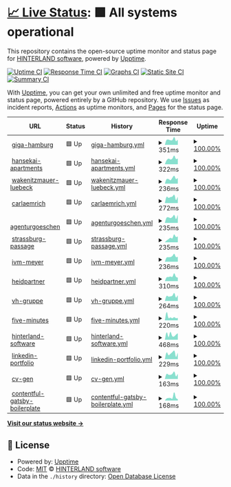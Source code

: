 # [📈 Live Status](https://hinterland-software.github.io/uptime): <!--live status--> **🟩 All systems operational**

This repository contains the open-source uptime monitor and status page for [HINTERLAND software](https://hinterland.software), powered by [Upptime](https://github.com/upptime/upptime).

[![Uptime CI](https://github.com/hinterland-software/uptime/workflows/Uptime%20CI/badge.svg)](https://github.com/hinterland-software/uptime/actions?query=workflow%3A%22Uptime+CI%22)
[![Response Time CI](https://github.com/hinterland-software/uptime/workflows/Response%20Time%20CI/badge.svg)](https://github.com/hinterland-software/uptime/actions?query=workflow%3A%22Response+Time+CI%22)
[![Graphs CI](https://github.com/hinterland-software/uptime/workflows/Graphs%20CI/badge.svg)](https://github.com/hinterland-software/uptime/actions?query=workflow%3A%22Graphs+CI%22)
[![Static Site CI](https://github.com/hinterland-software/uptime/workflows/Static%20Site%20CI/badge.svg)](https://github.com/hinterland-software/uptime/actions?query=workflow%3A%22Static+Site+CI%22)
[![Summary CI](https://github.com/hinterland-software/uptime/workflows/Summary%20CI/badge.svg)](https://github.com/hinterland-software/uptime/actions?query=workflow%3A%22Summary+CI%22)

With [Upptime](https://upptime.js.org), you can get your own unlimited and free uptime monitor and status page, powered entirely by a GitHub repository. We use [Issues](https://github.com/hinterland-software/uptime/issues) as incident reports, [Actions](https://github.com/hinterland-software/uptime/actions) as uptime monitors, and [Pages](https://hinterland-software.github.io/uptime) for the status page.

<!--start: status pages-->
<!-- This summary is generated by Upptime (https://github.com/upptime/upptime) -->
<!-- Do not edit this manually, your changes will be overwritten -->
<!-- prettier-ignore -->
| URL | Status | History | Response Time | Uptime |
| --- | ------ | ------- | ------------- | ------ |
| <img alt="" src="https://icons.duckduckgo.com/ip3/giga-hamburg.de.ico" height="13"> [giga-hamburg](https://giga-hamburg.de/) | 🟩 Up | [giga-hamburg.yml](https://github.com/HINTERLAND-software/uptime/commits/HEAD/history/giga-hamburg.yml) | <details><summary><img alt="Response time graph" src="./graphs/giga-hamburg/response-time-week.png" height="20"> 351ms</summary><br><a href="https://hinterland-software.github.io/uptime/history/giga-hamburg"><img alt="Response time 605" src="https://img.shields.io/endpoint?url=https%3A%2F%2Fraw.githubusercontent.com%2FHINTERLAND-software%2Fuptime%2FHEAD%2Fapi%2Fgiga-hamburg%2Fresponse-time.json"></a><br><a href="https://hinterland-software.github.io/uptime/history/giga-hamburg"><img alt="24-hour response time 349" src="https://img.shields.io/endpoint?url=https%3A%2F%2Fraw.githubusercontent.com%2FHINTERLAND-software%2Fuptime%2FHEAD%2Fapi%2Fgiga-hamburg%2Fresponse-time-day.json"></a><br><a href="https://hinterland-software.github.io/uptime/history/giga-hamburg"><img alt="7-day response time 351" src="https://img.shields.io/endpoint?url=https%3A%2F%2Fraw.githubusercontent.com%2FHINTERLAND-software%2Fuptime%2FHEAD%2Fapi%2Fgiga-hamburg%2Fresponse-time-week.json"></a><br><a href="https://hinterland-software.github.io/uptime/history/giga-hamburg"><img alt="30-day response time 379" src="https://img.shields.io/endpoint?url=https%3A%2F%2Fraw.githubusercontent.com%2FHINTERLAND-software%2Fuptime%2FHEAD%2Fapi%2Fgiga-hamburg%2Fresponse-time-month.json"></a><br><a href="https://hinterland-software.github.io/uptime/history/giga-hamburg"><img alt="1-year response time 586" src="https://img.shields.io/endpoint?url=https%3A%2F%2Fraw.githubusercontent.com%2FHINTERLAND-software%2Fuptime%2FHEAD%2Fapi%2Fgiga-hamburg%2Fresponse-time-year.json"></a></details> | <details><summary><a href="https://hinterland-software.github.io/uptime/history/giga-hamburg">100.00%</a></summary><a href="https://hinterland-software.github.io/uptime/history/giga-hamburg"><img alt="All-time uptime 99.99%" src="https://img.shields.io/endpoint?url=https%3A%2F%2Fraw.githubusercontent.com%2FHINTERLAND-software%2Fuptime%2FHEAD%2Fapi%2Fgiga-hamburg%2Fuptime.json"></a><br><a href="https://hinterland-software.github.io/uptime/history/giga-hamburg"><img alt="24-hour uptime 100.00%" src="https://img.shields.io/endpoint?url=https%3A%2F%2Fraw.githubusercontent.com%2FHINTERLAND-software%2Fuptime%2FHEAD%2Fapi%2Fgiga-hamburg%2Fuptime-day.json"></a><br><a href="https://hinterland-software.github.io/uptime/history/giga-hamburg"><img alt="7-day uptime 100.00%" src="https://img.shields.io/endpoint?url=https%3A%2F%2Fraw.githubusercontent.com%2FHINTERLAND-software%2Fuptime%2FHEAD%2Fapi%2Fgiga-hamburg%2Fuptime-week.json"></a><br><a href="https://hinterland-software.github.io/uptime/history/giga-hamburg"><img alt="30-day uptime 100.00%" src="https://img.shields.io/endpoint?url=https%3A%2F%2Fraw.githubusercontent.com%2FHINTERLAND-software%2Fuptime%2FHEAD%2Fapi%2Fgiga-hamburg%2Fuptime-month.json"></a><br><a href="https://hinterland-software.github.io/uptime/history/giga-hamburg"><img alt="1-year uptime 99.98%" src="https://img.shields.io/endpoint?url=https%3A%2F%2Fraw.githubusercontent.com%2FHINTERLAND-software%2Fuptime%2FHEAD%2Fapi%2Fgiga-hamburg%2Fuptime-year.json"></a></details>
| <img alt="" src="https://icons.duckduckgo.com/ip3/hansekai-apartments.de.ico" height="13"> [hansekai-apartments](https://hansekai-apartments.de) | 🟩 Up | [hansekai-apartments.yml](https://github.com/HINTERLAND-software/uptime/commits/HEAD/history/hansekai-apartments.yml) | <details><summary><img alt="Response time graph" src="./graphs/hansekai-apartments/response-time-week.png" height="20"> 322ms</summary><br><a href="https://hinterland-software.github.io/uptime/history/hansekai-apartments"><img alt="Response time 497" src="https://img.shields.io/endpoint?url=https%3A%2F%2Fraw.githubusercontent.com%2FHINTERLAND-software%2Fuptime%2FHEAD%2Fapi%2Fhansekai-apartments%2Fresponse-time.json"></a><br><a href="https://hinterland-software.github.io/uptime/history/hansekai-apartments"><img alt="24-hour response time 321" src="https://img.shields.io/endpoint?url=https%3A%2F%2Fraw.githubusercontent.com%2FHINTERLAND-software%2Fuptime%2FHEAD%2Fapi%2Fhansekai-apartments%2Fresponse-time-day.json"></a><br><a href="https://hinterland-software.github.io/uptime/history/hansekai-apartments"><img alt="7-day response time 322" src="https://img.shields.io/endpoint?url=https%3A%2F%2Fraw.githubusercontent.com%2FHINTERLAND-software%2Fuptime%2FHEAD%2Fapi%2Fhansekai-apartments%2Fresponse-time-week.json"></a><br><a href="https://hinterland-software.github.io/uptime/history/hansekai-apartments"><img alt="30-day response time 338" src="https://img.shields.io/endpoint?url=https%3A%2F%2Fraw.githubusercontent.com%2FHINTERLAND-software%2Fuptime%2FHEAD%2Fapi%2Fhansekai-apartments%2Fresponse-time-month.json"></a><br><a href="https://hinterland-software.github.io/uptime/history/hansekai-apartments"><img alt="1-year response time 508" src="https://img.shields.io/endpoint?url=https%3A%2F%2Fraw.githubusercontent.com%2FHINTERLAND-software%2Fuptime%2FHEAD%2Fapi%2Fhansekai-apartments%2Fresponse-time-year.json"></a></details> | <details><summary><a href="https://hinterland-software.github.io/uptime/history/hansekai-apartments">100.00%</a></summary><a href="https://hinterland-software.github.io/uptime/history/hansekai-apartments"><img alt="All-time uptime 97.32%" src="https://img.shields.io/endpoint?url=https%3A%2F%2Fraw.githubusercontent.com%2FHINTERLAND-software%2Fuptime%2FHEAD%2Fapi%2Fhansekai-apartments%2Fuptime.json"></a><br><a href="https://hinterland-software.github.io/uptime/history/hansekai-apartments"><img alt="24-hour uptime 100.00%" src="https://img.shields.io/endpoint?url=https%3A%2F%2Fraw.githubusercontent.com%2FHINTERLAND-software%2Fuptime%2FHEAD%2Fapi%2Fhansekai-apartments%2Fuptime-day.json"></a><br><a href="https://hinterland-software.github.io/uptime/history/hansekai-apartments"><img alt="7-day uptime 100.00%" src="https://img.shields.io/endpoint?url=https%3A%2F%2Fraw.githubusercontent.com%2FHINTERLAND-software%2Fuptime%2FHEAD%2Fapi%2Fhansekai-apartments%2Fuptime-week.json"></a><br><a href="https://hinterland-software.github.io/uptime/history/hansekai-apartments"><img alt="30-day uptime 100.00%" src="https://img.shields.io/endpoint?url=https%3A%2F%2Fraw.githubusercontent.com%2FHINTERLAND-software%2Fuptime%2FHEAD%2Fapi%2Fhansekai-apartments%2Fuptime-month.json"></a><br><a href="https://hinterland-software.github.io/uptime/history/hansekai-apartments"><img alt="1-year uptime 99.98%" src="https://img.shields.io/endpoint?url=https%3A%2F%2Fraw.githubusercontent.com%2FHINTERLAND-software%2Fuptime%2FHEAD%2Fapi%2Fhansekai-apartments%2Fuptime-year.json"></a></details>
| <img alt="" src="https://icons.duckduckgo.com/ip3/wakenitzmauer-luebeck.de.ico" height="13"> [wakenitzmauer-luebeck](https://wakenitzmauer-luebeck.de) | 🟩 Up | [wakenitzmauer-luebeck.yml](https://github.com/HINTERLAND-software/uptime/commits/HEAD/history/wakenitzmauer-luebeck.yml) | <details><summary><img alt="Response time graph" src="./graphs/wakenitzmauer-luebeck/response-time-week.png" height="20"> 236ms</summary><br><a href="https://hinterland-software.github.io/uptime/history/wakenitzmauer-luebeck"><img alt="Response time 374" src="https://img.shields.io/endpoint?url=https%3A%2F%2Fraw.githubusercontent.com%2FHINTERLAND-software%2Fuptime%2FHEAD%2Fapi%2Fwakenitzmauer-luebeck%2Fresponse-time.json"></a><br><a href="https://hinterland-software.github.io/uptime/history/wakenitzmauer-luebeck"><img alt="24-hour response time 253" src="https://img.shields.io/endpoint?url=https%3A%2F%2Fraw.githubusercontent.com%2FHINTERLAND-software%2Fuptime%2FHEAD%2Fapi%2Fwakenitzmauer-luebeck%2Fresponse-time-day.json"></a><br><a href="https://hinterland-software.github.io/uptime/history/wakenitzmauer-luebeck"><img alt="7-day response time 236" src="https://img.shields.io/endpoint?url=https%3A%2F%2Fraw.githubusercontent.com%2FHINTERLAND-software%2Fuptime%2FHEAD%2Fapi%2Fwakenitzmauer-luebeck%2Fresponse-time-week.json"></a><br><a href="https://hinterland-software.github.io/uptime/history/wakenitzmauer-luebeck"><img alt="30-day response time 273" src="https://img.shields.io/endpoint?url=https%3A%2F%2Fraw.githubusercontent.com%2FHINTERLAND-software%2Fuptime%2FHEAD%2Fapi%2Fwakenitzmauer-luebeck%2Fresponse-time-month.json"></a><br><a href="https://hinterland-software.github.io/uptime/history/wakenitzmauer-luebeck"><img alt="1-year response time 366" src="https://img.shields.io/endpoint?url=https%3A%2F%2Fraw.githubusercontent.com%2FHINTERLAND-software%2Fuptime%2FHEAD%2Fapi%2Fwakenitzmauer-luebeck%2Fresponse-time-year.json"></a></details> | <details><summary><a href="https://hinterland-software.github.io/uptime/history/wakenitzmauer-luebeck">100.00%</a></summary><a href="https://hinterland-software.github.io/uptime/history/wakenitzmauer-luebeck"><img alt="All-time uptime 100.00%" src="https://img.shields.io/endpoint?url=https%3A%2F%2Fraw.githubusercontent.com%2FHINTERLAND-software%2Fuptime%2FHEAD%2Fapi%2Fwakenitzmauer-luebeck%2Fuptime.json"></a><br><a href="https://hinterland-software.github.io/uptime/history/wakenitzmauer-luebeck"><img alt="24-hour uptime 100.00%" src="https://img.shields.io/endpoint?url=https%3A%2F%2Fraw.githubusercontent.com%2FHINTERLAND-software%2Fuptime%2FHEAD%2Fapi%2Fwakenitzmauer-luebeck%2Fuptime-day.json"></a><br><a href="https://hinterland-software.github.io/uptime/history/wakenitzmauer-luebeck"><img alt="7-day uptime 100.00%" src="https://img.shields.io/endpoint?url=https%3A%2F%2Fraw.githubusercontent.com%2FHINTERLAND-software%2Fuptime%2FHEAD%2Fapi%2Fwakenitzmauer-luebeck%2Fuptime-week.json"></a><br><a href="https://hinterland-software.github.io/uptime/history/wakenitzmauer-luebeck"><img alt="30-day uptime 100.00%" src="https://img.shields.io/endpoint?url=https%3A%2F%2Fraw.githubusercontent.com%2FHINTERLAND-software%2Fuptime%2FHEAD%2Fapi%2Fwakenitzmauer-luebeck%2Fuptime-month.json"></a><br><a href="https://hinterland-software.github.io/uptime/history/wakenitzmauer-luebeck"><img alt="1-year uptime 100.00%" src="https://img.shields.io/endpoint?url=https%3A%2F%2Fraw.githubusercontent.com%2FHINTERLAND-software%2Fuptime%2FHEAD%2Fapi%2Fwakenitzmauer-luebeck%2Fuptime-year.json"></a></details>
| <img alt="" src="https://icons.duckduckgo.com/ip3/carlaemrich.de.ico" height="13"> [carlaemrich](https://carlaemrich.de) | 🟩 Up | [carlaemrich.yml](https://github.com/HINTERLAND-software/uptime/commits/HEAD/history/carlaemrich.yml) | <details><summary><img alt="Response time graph" src="./graphs/carlaemrich/response-time-week.png" height="20"> 272ms</summary><br><a href="https://hinterland-software.github.io/uptime/history/carlaemrich"><img alt="Response time 425" src="https://img.shields.io/endpoint?url=https%3A%2F%2Fraw.githubusercontent.com%2FHINTERLAND-software%2Fuptime%2FHEAD%2Fapi%2Fcarlaemrich%2Fresponse-time.json"></a><br><a href="https://hinterland-software.github.io/uptime/history/carlaemrich"><img alt="24-hour response time 285" src="https://img.shields.io/endpoint?url=https%3A%2F%2Fraw.githubusercontent.com%2FHINTERLAND-software%2Fuptime%2FHEAD%2Fapi%2Fcarlaemrich%2Fresponse-time-day.json"></a><br><a href="https://hinterland-software.github.io/uptime/history/carlaemrich"><img alt="7-day response time 272" src="https://img.shields.io/endpoint?url=https%3A%2F%2Fraw.githubusercontent.com%2FHINTERLAND-software%2Fuptime%2FHEAD%2Fapi%2Fcarlaemrich%2Fresponse-time-week.json"></a><br><a href="https://hinterland-software.github.io/uptime/history/carlaemrich"><img alt="30-day response time 290" src="https://img.shields.io/endpoint?url=https%3A%2F%2Fraw.githubusercontent.com%2FHINTERLAND-software%2Fuptime%2FHEAD%2Fapi%2Fcarlaemrich%2Fresponse-time-month.json"></a><br><a href="https://hinterland-software.github.io/uptime/history/carlaemrich"><img alt="1-year response time 432" src="https://img.shields.io/endpoint?url=https%3A%2F%2Fraw.githubusercontent.com%2FHINTERLAND-software%2Fuptime%2FHEAD%2Fapi%2Fcarlaemrich%2Fresponse-time-year.json"></a></details> | <details><summary><a href="https://hinterland-software.github.io/uptime/history/carlaemrich">100.00%</a></summary><a href="https://hinterland-software.github.io/uptime/history/carlaemrich"><img alt="All-time uptime 99.99%" src="https://img.shields.io/endpoint?url=https%3A%2F%2Fraw.githubusercontent.com%2FHINTERLAND-software%2Fuptime%2FHEAD%2Fapi%2Fcarlaemrich%2Fuptime.json"></a><br><a href="https://hinterland-software.github.io/uptime/history/carlaemrich"><img alt="24-hour uptime 100.00%" src="https://img.shields.io/endpoint?url=https%3A%2F%2Fraw.githubusercontent.com%2FHINTERLAND-software%2Fuptime%2FHEAD%2Fapi%2Fcarlaemrich%2Fuptime-day.json"></a><br><a href="https://hinterland-software.github.io/uptime/history/carlaemrich"><img alt="7-day uptime 100.00%" src="https://img.shields.io/endpoint?url=https%3A%2F%2Fraw.githubusercontent.com%2FHINTERLAND-software%2Fuptime%2FHEAD%2Fapi%2Fcarlaemrich%2Fuptime-week.json"></a><br><a href="https://hinterland-software.github.io/uptime/history/carlaemrich"><img alt="30-day uptime 100.00%" src="https://img.shields.io/endpoint?url=https%3A%2F%2Fraw.githubusercontent.com%2FHINTERLAND-software%2Fuptime%2FHEAD%2Fapi%2Fcarlaemrich%2Fuptime-month.json"></a><br><a href="https://hinterland-software.github.io/uptime/history/carlaemrich"><img alt="1-year uptime 99.98%" src="https://img.shields.io/endpoint?url=https%3A%2F%2Fraw.githubusercontent.com%2FHINTERLAND-software%2Fuptime%2FHEAD%2Fapi%2Fcarlaemrich%2Fuptime-year.json"></a></details>
| <img alt="" src="https://icons.duckduckgo.com/ip3/agenturgoeschen.com.ico" height="13"> [agenturgoeschen](https://agenturgoeschen.com) | 🟩 Up | [agenturgoeschen.yml](https://github.com/HINTERLAND-software/uptime/commits/HEAD/history/agenturgoeschen.yml) | <details><summary><img alt="Response time graph" src="./graphs/agenturgoeschen/response-time-week.png" height="20"> 235ms</summary><br><a href="https://hinterland-software.github.io/uptime/history/agenturgoeschen"><img alt="Response time 350" src="https://img.shields.io/endpoint?url=https%3A%2F%2Fraw.githubusercontent.com%2FHINTERLAND-software%2Fuptime%2FHEAD%2Fapi%2Fagenturgoeschen%2Fresponse-time.json"></a><br><a href="https://hinterland-software.github.io/uptime/history/agenturgoeschen"><img alt="24-hour response time 318" src="https://img.shields.io/endpoint?url=https%3A%2F%2Fraw.githubusercontent.com%2FHINTERLAND-software%2Fuptime%2FHEAD%2Fapi%2Fagenturgoeschen%2Fresponse-time-day.json"></a><br><a href="https://hinterland-software.github.io/uptime/history/agenturgoeschen"><img alt="7-day response time 235" src="https://img.shields.io/endpoint?url=https%3A%2F%2Fraw.githubusercontent.com%2FHINTERLAND-software%2Fuptime%2FHEAD%2Fapi%2Fagenturgoeschen%2Fresponse-time-week.json"></a><br><a href="https://hinterland-software.github.io/uptime/history/agenturgoeschen"><img alt="30-day response time 229" src="https://img.shields.io/endpoint?url=https%3A%2F%2Fraw.githubusercontent.com%2FHINTERLAND-software%2Fuptime%2FHEAD%2Fapi%2Fagenturgoeschen%2Fresponse-time-month.json"></a><br><a href="https://hinterland-software.github.io/uptime/history/agenturgoeschen"><img alt="1-year response time 356" src="https://img.shields.io/endpoint?url=https%3A%2F%2Fraw.githubusercontent.com%2FHINTERLAND-software%2Fuptime%2FHEAD%2Fapi%2Fagenturgoeschen%2Fresponse-time-year.json"></a></details> | <details><summary><a href="https://hinterland-software.github.io/uptime/history/agenturgoeschen">100.00%</a></summary><a href="https://hinterland-software.github.io/uptime/history/agenturgoeschen"><img alt="All-time uptime 100.00%" src="https://img.shields.io/endpoint?url=https%3A%2F%2Fraw.githubusercontent.com%2FHINTERLAND-software%2Fuptime%2FHEAD%2Fapi%2Fagenturgoeschen%2Fuptime.json"></a><br><a href="https://hinterland-software.github.io/uptime/history/agenturgoeschen"><img alt="24-hour uptime 100.00%" src="https://img.shields.io/endpoint?url=https%3A%2F%2Fraw.githubusercontent.com%2FHINTERLAND-software%2Fuptime%2FHEAD%2Fapi%2Fagenturgoeschen%2Fuptime-day.json"></a><br><a href="https://hinterland-software.github.io/uptime/history/agenturgoeschen"><img alt="7-day uptime 100.00%" src="https://img.shields.io/endpoint?url=https%3A%2F%2Fraw.githubusercontent.com%2FHINTERLAND-software%2Fuptime%2FHEAD%2Fapi%2Fagenturgoeschen%2Fuptime-week.json"></a><br><a href="https://hinterland-software.github.io/uptime/history/agenturgoeschen"><img alt="30-day uptime 100.00%" src="https://img.shields.io/endpoint?url=https%3A%2F%2Fraw.githubusercontent.com%2FHINTERLAND-software%2Fuptime%2FHEAD%2Fapi%2Fagenturgoeschen%2Fuptime-month.json"></a><br><a href="https://hinterland-software.github.io/uptime/history/agenturgoeschen"><img alt="1-year uptime 100.00%" src="https://img.shields.io/endpoint?url=https%3A%2F%2Fraw.githubusercontent.com%2FHINTERLAND-software%2Fuptime%2FHEAD%2Fapi%2Fagenturgoeschen%2Fuptime-year.json"></a></details>
| <img alt="" src="https://icons.duckduckgo.com/ip3/strassburg-passage.de.ico" height="13"> [strassburg-passage](https://strassburg-passage.de) | 🟩 Up | [strassburg-passage.yml](https://github.com/HINTERLAND-software/uptime/commits/HEAD/history/strassburg-passage.yml) | <details><summary><img alt="Response time graph" src="./graphs/strassburg-passage/response-time-week.png" height="20"> 235ms</summary><br><a href="https://hinterland-software.github.io/uptime/history/strassburg-passage"><img alt="Response time 382" src="https://img.shields.io/endpoint?url=https%3A%2F%2Fraw.githubusercontent.com%2FHINTERLAND-software%2Fuptime%2FHEAD%2Fapi%2Fstrassburg-passage%2Fresponse-time.json"></a><br><a href="https://hinterland-software.github.io/uptime/history/strassburg-passage"><img alt="24-hour response time 297" src="https://img.shields.io/endpoint?url=https%3A%2F%2Fraw.githubusercontent.com%2FHINTERLAND-software%2Fuptime%2FHEAD%2Fapi%2Fstrassburg-passage%2Fresponse-time-day.json"></a><br><a href="https://hinterland-software.github.io/uptime/history/strassburg-passage"><img alt="7-day response time 235" src="https://img.shields.io/endpoint?url=https%3A%2F%2Fraw.githubusercontent.com%2FHINTERLAND-software%2Fuptime%2FHEAD%2Fapi%2Fstrassburg-passage%2Fresponse-time-week.json"></a><br><a href="https://hinterland-software.github.io/uptime/history/strassburg-passage"><img alt="30-day response time 289" src="https://img.shields.io/endpoint?url=https%3A%2F%2Fraw.githubusercontent.com%2FHINTERLAND-software%2Fuptime%2FHEAD%2Fapi%2Fstrassburg-passage%2Fresponse-time-month.json"></a><br><a href="https://hinterland-software.github.io/uptime/history/strassburg-passage"><img alt="1-year response time 399" src="https://img.shields.io/endpoint?url=https%3A%2F%2Fraw.githubusercontent.com%2FHINTERLAND-software%2Fuptime%2FHEAD%2Fapi%2Fstrassburg-passage%2Fresponse-time-year.json"></a></details> | <details><summary><a href="https://hinterland-software.github.io/uptime/history/strassburg-passage">100.00%</a></summary><a href="https://hinterland-software.github.io/uptime/history/strassburg-passage"><img alt="All-time uptime 100.00%" src="https://img.shields.io/endpoint?url=https%3A%2F%2Fraw.githubusercontent.com%2FHINTERLAND-software%2Fuptime%2FHEAD%2Fapi%2Fstrassburg-passage%2Fuptime.json"></a><br><a href="https://hinterland-software.github.io/uptime/history/strassburg-passage"><img alt="24-hour uptime 100.00%" src="https://img.shields.io/endpoint?url=https%3A%2F%2Fraw.githubusercontent.com%2FHINTERLAND-software%2Fuptime%2FHEAD%2Fapi%2Fstrassburg-passage%2Fuptime-day.json"></a><br><a href="https://hinterland-software.github.io/uptime/history/strassburg-passage"><img alt="7-day uptime 100.00%" src="https://img.shields.io/endpoint?url=https%3A%2F%2Fraw.githubusercontent.com%2FHINTERLAND-software%2Fuptime%2FHEAD%2Fapi%2Fstrassburg-passage%2Fuptime-week.json"></a><br><a href="https://hinterland-software.github.io/uptime/history/strassburg-passage"><img alt="30-day uptime 100.00%" src="https://img.shields.io/endpoint?url=https%3A%2F%2Fraw.githubusercontent.com%2FHINTERLAND-software%2Fuptime%2FHEAD%2Fapi%2Fstrassburg-passage%2Fuptime-month.json"></a><br><a href="https://hinterland-software.github.io/uptime/history/strassburg-passage"><img alt="1-year uptime 100.00%" src="https://img.shields.io/endpoint?url=https%3A%2F%2Fraw.githubusercontent.com%2FHINTERLAND-software%2Fuptime%2FHEAD%2Fapi%2Fstrassburg-passage%2Fuptime-year.json"></a></details>
| <img alt="" src="https://icons.duckduckgo.com/ip3/ivm-meyer.de.ico" height="13"> [ivm-meyer](https://ivm-meyer.de) | 🟩 Up | [ivm-meyer.yml](https://github.com/HINTERLAND-software/uptime/commits/HEAD/history/ivm-meyer.yml) | <details><summary><img alt="Response time graph" src="./graphs/ivm-meyer/response-time-week.png" height="20"> 236ms</summary><br><a href="https://hinterland-software.github.io/uptime/history/ivm-meyer"><img alt="Response time 345" src="https://img.shields.io/endpoint?url=https%3A%2F%2Fraw.githubusercontent.com%2FHINTERLAND-software%2Fuptime%2FHEAD%2Fapi%2Fivm-meyer%2Fresponse-time.json"></a><br><a href="https://hinterland-software.github.io/uptime/history/ivm-meyer"><img alt="24-hour response time 222" src="https://img.shields.io/endpoint?url=https%3A%2F%2Fraw.githubusercontent.com%2FHINTERLAND-software%2Fuptime%2FHEAD%2Fapi%2Fivm-meyer%2Fresponse-time-day.json"></a><br><a href="https://hinterland-software.github.io/uptime/history/ivm-meyer"><img alt="7-day response time 236" src="https://img.shields.io/endpoint?url=https%3A%2F%2Fraw.githubusercontent.com%2FHINTERLAND-software%2Fuptime%2FHEAD%2Fapi%2Fivm-meyer%2Fresponse-time-week.json"></a><br><a href="https://hinterland-software.github.io/uptime/history/ivm-meyer"><img alt="30-day response time 252" src="https://img.shields.io/endpoint?url=https%3A%2F%2Fraw.githubusercontent.com%2FHINTERLAND-software%2Fuptime%2FHEAD%2Fapi%2Fivm-meyer%2Fresponse-time-month.json"></a><br><a href="https://hinterland-software.github.io/uptime/history/ivm-meyer"><img alt="1-year response time 336" src="https://img.shields.io/endpoint?url=https%3A%2F%2Fraw.githubusercontent.com%2FHINTERLAND-software%2Fuptime%2FHEAD%2Fapi%2Fivm-meyer%2Fresponse-time-year.json"></a></details> | <details><summary><a href="https://hinterland-software.github.io/uptime/history/ivm-meyer">100.00%</a></summary><a href="https://hinterland-software.github.io/uptime/history/ivm-meyer"><img alt="All-time uptime 100.00%" src="https://img.shields.io/endpoint?url=https%3A%2F%2Fraw.githubusercontent.com%2FHINTERLAND-software%2Fuptime%2FHEAD%2Fapi%2Fivm-meyer%2Fuptime.json"></a><br><a href="https://hinterland-software.github.io/uptime/history/ivm-meyer"><img alt="24-hour uptime 100.00%" src="https://img.shields.io/endpoint?url=https%3A%2F%2Fraw.githubusercontent.com%2FHINTERLAND-software%2Fuptime%2FHEAD%2Fapi%2Fivm-meyer%2Fuptime-day.json"></a><br><a href="https://hinterland-software.github.io/uptime/history/ivm-meyer"><img alt="7-day uptime 100.00%" src="https://img.shields.io/endpoint?url=https%3A%2F%2Fraw.githubusercontent.com%2FHINTERLAND-software%2Fuptime%2FHEAD%2Fapi%2Fivm-meyer%2Fuptime-week.json"></a><br><a href="https://hinterland-software.github.io/uptime/history/ivm-meyer"><img alt="30-day uptime 100.00%" src="https://img.shields.io/endpoint?url=https%3A%2F%2Fraw.githubusercontent.com%2FHINTERLAND-software%2Fuptime%2FHEAD%2Fapi%2Fivm-meyer%2Fuptime-month.json"></a><br><a href="https://hinterland-software.github.io/uptime/history/ivm-meyer"><img alt="1-year uptime 100.00%" src="https://img.shields.io/endpoint?url=https%3A%2F%2Fraw.githubusercontent.com%2FHINTERLAND-software%2Fuptime%2FHEAD%2Fapi%2Fivm-meyer%2Fuptime-year.json"></a></details>
| <img alt="" src="https://icons.duckduckgo.com/ip3/heidpartner.de.ico" height="13"> [heidpartner](https://heidpartner.de) | 🟩 Up | [heidpartner.yml](https://github.com/HINTERLAND-software/uptime/commits/HEAD/history/heidpartner.yml) | <details><summary><img alt="Response time graph" src="./graphs/heidpartner/response-time-week.png" height="20"> 310ms</summary><br><a href="https://hinterland-software.github.io/uptime/history/heidpartner"><img alt="Response time 506" src="https://img.shields.io/endpoint?url=https%3A%2F%2Fraw.githubusercontent.com%2FHINTERLAND-software%2Fuptime%2FHEAD%2Fapi%2Fheidpartner%2Fresponse-time.json"></a><br><a href="https://hinterland-software.github.io/uptime/history/heidpartner"><img alt="24-hour response time 233" src="https://img.shields.io/endpoint?url=https%3A%2F%2Fraw.githubusercontent.com%2FHINTERLAND-software%2Fuptime%2FHEAD%2Fapi%2Fheidpartner%2Fresponse-time-day.json"></a><br><a href="https://hinterland-software.github.io/uptime/history/heidpartner"><img alt="7-day response time 310" src="https://img.shields.io/endpoint?url=https%3A%2F%2Fraw.githubusercontent.com%2FHINTERLAND-software%2Fuptime%2FHEAD%2Fapi%2Fheidpartner%2Fresponse-time-week.json"></a><br><a href="https://hinterland-software.github.io/uptime/history/heidpartner"><img alt="30-day response time 358" src="https://img.shields.io/endpoint?url=https%3A%2F%2Fraw.githubusercontent.com%2FHINTERLAND-software%2Fuptime%2FHEAD%2Fapi%2Fheidpartner%2Fresponse-time-month.json"></a><br><a href="https://hinterland-software.github.io/uptime/history/heidpartner"><img alt="1-year response time 544" src="https://img.shields.io/endpoint?url=https%3A%2F%2Fraw.githubusercontent.com%2FHINTERLAND-software%2Fuptime%2FHEAD%2Fapi%2Fheidpartner%2Fresponse-time-year.json"></a></details> | <details><summary><a href="https://hinterland-software.github.io/uptime/history/heidpartner">100.00%</a></summary><a href="https://hinterland-software.github.io/uptime/history/heidpartner"><img alt="All-time uptime 100.00%" src="https://img.shields.io/endpoint?url=https%3A%2F%2Fraw.githubusercontent.com%2FHINTERLAND-software%2Fuptime%2FHEAD%2Fapi%2Fheidpartner%2Fuptime.json"></a><br><a href="https://hinterland-software.github.io/uptime/history/heidpartner"><img alt="24-hour uptime 100.00%" src="https://img.shields.io/endpoint?url=https%3A%2F%2Fraw.githubusercontent.com%2FHINTERLAND-software%2Fuptime%2FHEAD%2Fapi%2Fheidpartner%2Fuptime-day.json"></a><br><a href="https://hinterland-software.github.io/uptime/history/heidpartner"><img alt="7-day uptime 100.00%" src="https://img.shields.io/endpoint?url=https%3A%2F%2Fraw.githubusercontent.com%2FHINTERLAND-software%2Fuptime%2FHEAD%2Fapi%2Fheidpartner%2Fuptime-week.json"></a><br><a href="https://hinterland-software.github.io/uptime/history/heidpartner"><img alt="30-day uptime 100.00%" src="https://img.shields.io/endpoint?url=https%3A%2F%2Fraw.githubusercontent.com%2FHINTERLAND-software%2Fuptime%2FHEAD%2Fapi%2Fheidpartner%2Fuptime-month.json"></a><br><a href="https://hinterland-software.github.io/uptime/history/heidpartner"><img alt="1-year uptime 99.99%" src="https://img.shields.io/endpoint?url=https%3A%2F%2Fraw.githubusercontent.com%2FHINTERLAND-software%2Fuptime%2FHEAD%2Fapi%2Fheidpartner%2Fuptime-year.json"></a></details>
| <img alt="" src="https://icons.duckduckgo.com/ip3/vh-gruppe.de.ico" height="13"> [vh-gruppe](https://vh-gruppe.de) | 🟩 Up | [vh-gruppe.yml](https://github.com/HINTERLAND-software/uptime/commits/HEAD/history/vh-gruppe.yml) | <details><summary><img alt="Response time graph" src="./graphs/vh-gruppe/response-time-week.png" height="20"> 264ms</summary><br><a href="https://hinterland-software.github.io/uptime/history/vh-gruppe"><img alt="Response time 365" src="https://img.shields.io/endpoint?url=https%3A%2F%2Fraw.githubusercontent.com%2FHINTERLAND-software%2Fuptime%2FHEAD%2Fapi%2Fvh-gruppe%2Fresponse-time.json"></a><br><a href="https://hinterland-software.github.io/uptime/history/vh-gruppe"><img alt="24-hour response time 288" src="https://img.shields.io/endpoint?url=https%3A%2F%2Fraw.githubusercontent.com%2FHINTERLAND-software%2Fuptime%2FHEAD%2Fapi%2Fvh-gruppe%2Fresponse-time-day.json"></a><br><a href="https://hinterland-software.github.io/uptime/history/vh-gruppe"><img alt="7-day response time 264" src="https://img.shields.io/endpoint?url=https%3A%2F%2Fraw.githubusercontent.com%2FHINTERLAND-software%2Fuptime%2FHEAD%2Fapi%2Fvh-gruppe%2Fresponse-time-week.json"></a><br><a href="https://hinterland-software.github.io/uptime/history/vh-gruppe"><img alt="30-day response time 275" src="https://img.shields.io/endpoint?url=https%3A%2F%2Fraw.githubusercontent.com%2FHINTERLAND-software%2Fuptime%2FHEAD%2Fapi%2Fvh-gruppe%2Fresponse-time-month.json"></a><br><a href="https://hinterland-software.github.io/uptime/history/vh-gruppe"><img alt="1-year response time 365" src="https://img.shields.io/endpoint?url=https%3A%2F%2Fraw.githubusercontent.com%2FHINTERLAND-software%2Fuptime%2FHEAD%2Fapi%2Fvh-gruppe%2Fresponse-time-year.json"></a></details> | <details><summary><a href="https://hinterland-software.github.io/uptime/history/vh-gruppe">100.00%</a></summary><a href="https://hinterland-software.github.io/uptime/history/vh-gruppe"><img alt="All-time uptime 100.00%" src="https://img.shields.io/endpoint?url=https%3A%2F%2Fraw.githubusercontent.com%2FHINTERLAND-software%2Fuptime%2FHEAD%2Fapi%2Fvh-gruppe%2Fuptime.json"></a><br><a href="https://hinterland-software.github.io/uptime/history/vh-gruppe"><img alt="24-hour uptime 100.00%" src="https://img.shields.io/endpoint?url=https%3A%2F%2Fraw.githubusercontent.com%2FHINTERLAND-software%2Fuptime%2FHEAD%2Fapi%2Fvh-gruppe%2Fuptime-day.json"></a><br><a href="https://hinterland-software.github.io/uptime/history/vh-gruppe"><img alt="7-day uptime 100.00%" src="https://img.shields.io/endpoint?url=https%3A%2F%2Fraw.githubusercontent.com%2FHINTERLAND-software%2Fuptime%2FHEAD%2Fapi%2Fvh-gruppe%2Fuptime-week.json"></a><br><a href="https://hinterland-software.github.io/uptime/history/vh-gruppe"><img alt="30-day uptime 100.00%" src="https://img.shields.io/endpoint?url=https%3A%2F%2Fraw.githubusercontent.com%2FHINTERLAND-software%2Fuptime%2FHEAD%2Fapi%2Fvh-gruppe%2Fuptime-month.json"></a><br><a href="https://hinterland-software.github.io/uptime/history/vh-gruppe"><img alt="1-year uptime 100.00%" src="https://img.shields.io/endpoint?url=https%3A%2F%2Fraw.githubusercontent.com%2FHINTERLAND-software%2Fuptime%2FHEAD%2Fapi%2Fvh-gruppe%2Fuptime-year.json"></a></details>
| <img alt="" src="https://icons.duckduckgo.com/ip3/five-minutes.app.ico" height="13"> [five-minutes](https://five-minutes.app) | 🟩 Up | [five-minutes.yml](https://github.com/HINTERLAND-software/uptime/commits/HEAD/history/five-minutes.yml) | <details><summary><img alt="Response time graph" src="./graphs/five-minutes/response-time-week.png" height="20"> 220ms</summary><br><a href="https://hinterland-software.github.io/uptime/history/five-minutes"><img alt="Response time 347" src="https://img.shields.io/endpoint?url=https%3A%2F%2Fraw.githubusercontent.com%2FHINTERLAND-software%2Fuptime%2FHEAD%2Fapi%2Ffive-minutes%2Fresponse-time.json"></a><br><a href="https://hinterland-software.github.io/uptime/history/five-minutes"><img alt="24-hour response time 160" src="https://img.shields.io/endpoint?url=https%3A%2F%2Fraw.githubusercontent.com%2FHINTERLAND-software%2Fuptime%2FHEAD%2Fapi%2Ffive-minutes%2Fresponse-time-day.json"></a><br><a href="https://hinterland-software.github.io/uptime/history/five-minutes"><img alt="7-day response time 220" src="https://img.shields.io/endpoint?url=https%3A%2F%2Fraw.githubusercontent.com%2FHINTERLAND-software%2Fuptime%2FHEAD%2Fapi%2Ffive-minutes%2Fresponse-time-week.json"></a><br><a href="https://hinterland-software.github.io/uptime/history/five-minutes"><img alt="30-day response time 201" src="https://img.shields.io/endpoint?url=https%3A%2F%2Fraw.githubusercontent.com%2FHINTERLAND-software%2Fuptime%2FHEAD%2Fapi%2Ffive-minutes%2Fresponse-time-month.json"></a><br><a href="https://hinterland-software.github.io/uptime/history/five-minutes"><img alt="1-year response time 343" src="https://img.shields.io/endpoint?url=https%3A%2F%2Fraw.githubusercontent.com%2FHINTERLAND-software%2Fuptime%2FHEAD%2Fapi%2Ffive-minutes%2Fresponse-time-year.json"></a></details> | <details><summary><a href="https://hinterland-software.github.io/uptime/history/five-minutes">100.00%</a></summary><a href="https://hinterland-software.github.io/uptime/history/five-minutes"><img alt="All-time uptime 100.00%" src="https://img.shields.io/endpoint?url=https%3A%2F%2Fraw.githubusercontent.com%2FHINTERLAND-software%2Fuptime%2FHEAD%2Fapi%2Ffive-minutes%2Fuptime.json"></a><br><a href="https://hinterland-software.github.io/uptime/history/five-minutes"><img alt="24-hour uptime 100.00%" src="https://img.shields.io/endpoint?url=https%3A%2F%2Fraw.githubusercontent.com%2FHINTERLAND-software%2Fuptime%2FHEAD%2Fapi%2Ffive-minutes%2Fuptime-day.json"></a><br><a href="https://hinterland-software.github.io/uptime/history/five-minutes"><img alt="7-day uptime 100.00%" src="https://img.shields.io/endpoint?url=https%3A%2F%2Fraw.githubusercontent.com%2FHINTERLAND-software%2Fuptime%2FHEAD%2Fapi%2Ffive-minutes%2Fuptime-week.json"></a><br><a href="https://hinterland-software.github.io/uptime/history/five-minutes"><img alt="30-day uptime 100.00%" src="https://img.shields.io/endpoint?url=https%3A%2F%2Fraw.githubusercontent.com%2FHINTERLAND-software%2Fuptime%2FHEAD%2Fapi%2Ffive-minutes%2Fuptime-month.json"></a><br><a href="https://hinterland-software.github.io/uptime/history/five-minutes"><img alt="1-year uptime 100.00%" src="https://img.shields.io/endpoint?url=https%3A%2F%2Fraw.githubusercontent.com%2FHINTERLAND-software%2Fuptime%2FHEAD%2Fapi%2Ffive-minutes%2Fuptime-year.json"></a></details>
| <img alt="" src="https://icons.duckduckgo.com/ip3/hinterland.software.ico" height="13"> [hinterland-software](https://hinterland.software) | 🟩 Up | [hinterland-software.yml](https://github.com/HINTERLAND-software/uptime/commits/HEAD/history/hinterland-software.yml) | <details><summary><img alt="Response time graph" src="./graphs/hinterland-software/response-time-week.png" height="20"> 468ms</summary><br><a href="https://hinterland-software.github.io/uptime/history/hinterland-software"><img alt="Response time 663" src="https://img.shields.io/endpoint?url=https%3A%2F%2Fraw.githubusercontent.com%2FHINTERLAND-software%2Fuptime%2FHEAD%2Fapi%2Fhinterland-software%2Fresponse-time.json"></a><br><a href="https://hinterland-software.github.io/uptime/history/hinterland-software"><img alt="24-hour response time 593" src="https://img.shields.io/endpoint?url=https%3A%2F%2Fraw.githubusercontent.com%2FHINTERLAND-software%2Fuptime%2FHEAD%2Fapi%2Fhinterland-software%2Fresponse-time-day.json"></a><br><a href="https://hinterland-software.github.io/uptime/history/hinterland-software"><img alt="7-day response time 468" src="https://img.shields.io/endpoint?url=https%3A%2F%2Fraw.githubusercontent.com%2FHINTERLAND-software%2Fuptime%2FHEAD%2Fapi%2Fhinterland-software%2Fresponse-time-week.json"></a><br><a href="https://hinterland-software.github.io/uptime/history/hinterland-software"><img alt="30-day response time 479" src="https://img.shields.io/endpoint?url=https%3A%2F%2Fraw.githubusercontent.com%2FHINTERLAND-software%2Fuptime%2FHEAD%2Fapi%2Fhinterland-software%2Fresponse-time-month.json"></a><br><a href="https://hinterland-software.github.io/uptime/history/hinterland-software"><img alt="1-year response time 694" src="https://img.shields.io/endpoint?url=https%3A%2F%2Fraw.githubusercontent.com%2FHINTERLAND-software%2Fuptime%2FHEAD%2Fapi%2Fhinterland-software%2Fresponse-time-year.json"></a></details> | <details><summary><a href="https://hinterland-software.github.io/uptime/history/hinterland-software">100.00%</a></summary><a href="https://hinterland-software.github.io/uptime/history/hinterland-software"><img alt="All-time uptime 99.99%" src="https://img.shields.io/endpoint?url=https%3A%2F%2Fraw.githubusercontent.com%2FHINTERLAND-software%2Fuptime%2FHEAD%2Fapi%2Fhinterland-software%2Fuptime.json"></a><br><a href="https://hinterland-software.github.io/uptime/history/hinterland-software"><img alt="24-hour uptime 100.00%" src="https://img.shields.io/endpoint?url=https%3A%2F%2Fraw.githubusercontent.com%2FHINTERLAND-software%2Fuptime%2FHEAD%2Fapi%2Fhinterland-software%2Fuptime-day.json"></a><br><a href="https://hinterland-software.github.io/uptime/history/hinterland-software"><img alt="7-day uptime 100.00%" src="https://img.shields.io/endpoint?url=https%3A%2F%2Fraw.githubusercontent.com%2FHINTERLAND-software%2Fuptime%2FHEAD%2Fapi%2Fhinterland-software%2Fuptime-week.json"></a><br><a href="https://hinterland-software.github.io/uptime/history/hinterland-software"><img alt="30-day uptime 100.00%" src="https://img.shields.io/endpoint?url=https%3A%2F%2Fraw.githubusercontent.com%2FHINTERLAND-software%2Fuptime%2FHEAD%2Fapi%2Fhinterland-software%2Fuptime-month.json"></a><br><a href="https://hinterland-software.github.io/uptime/history/hinterland-software"><img alt="1-year uptime 99.99%" src="https://img.shields.io/endpoint?url=https%3A%2F%2Fraw.githubusercontent.com%2FHINTERLAND-software%2Fuptime%2FHEAD%2Fapi%2Fhinterland-software%2Fuptime-year.json"></a></details>
| <img alt="" src="https://icons.duckduckgo.com/ip3/johannroehl.de.ico" height="13"> [linkedin-portfolio](https://johannroehl.de) | 🟩 Up | [linkedin-portfolio.yml](https://github.com/HINTERLAND-software/uptime/commits/HEAD/history/linkedin-portfolio.yml) | <details><summary><img alt="Response time graph" src="./graphs/linkedin-portfolio/response-time-week.png" height="20"> 229ms</summary><br><a href="https://hinterland-software.github.io/uptime/history/linkedin-portfolio"><img alt="Response time 431" src="https://img.shields.io/endpoint?url=https%3A%2F%2Fraw.githubusercontent.com%2FHINTERLAND-software%2Fuptime%2FHEAD%2Fapi%2Flinkedin-portfolio%2Fresponse-time.json"></a><br><a href="https://hinterland-software.github.io/uptime/history/linkedin-portfolio"><img alt="24-hour response time 252" src="https://img.shields.io/endpoint?url=https%3A%2F%2Fraw.githubusercontent.com%2FHINTERLAND-software%2Fuptime%2FHEAD%2Fapi%2Flinkedin-portfolio%2Fresponse-time-day.json"></a><br><a href="https://hinterland-software.github.io/uptime/history/linkedin-portfolio"><img alt="7-day response time 229" src="https://img.shields.io/endpoint?url=https%3A%2F%2Fraw.githubusercontent.com%2FHINTERLAND-software%2Fuptime%2FHEAD%2Fapi%2Flinkedin-portfolio%2Fresponse-time-week.json"></a><br><a href="https://hinterland-software.github.io/uptime/history/linkedin-portfolio"><img alt="30-day response time 258" src="https://img.shields.io/endpoint?url=https%3A%2F%2Fraw.githubusercontent.com%2FHINTERLAND-software%2Fuptime%2FHEAD%2Fapi%2Flinkedin-portfolio%2Fresponse-time-month.json"></a><br><a href="https://hinterland-software.github.io/uptime/history/linkedin-portfolio"><img alt="1-year response time 455" src="https://img.shields.io/endpoint?url=https%3A%2F%2Fraw.githubusercontent.com%2FHINTERLAND-software%2Fuptime%2FHEAD%2Fapi%2Flinkedin-portfolio%2Fresponse-time-year.json"></a></details> | <details><summary><a href="https://hinterland-software.github.io/uptime/history/linkedin-portfolio">100.00%</a></summary><a href="https://hinterland-software.github.io/uptime/history/linkedin-portfolio"><img alt="All-time uptime 100.00%" src="https://img.shields.io/endpoint?url=https%3A%2F%2Fraw.githubusercontent.com%2FHINTERLAND-software%2Fuptime%2FHEAD%2Fapi%2Flinkedin-portfolio%2Fuptime.json"></a><br><a href="https://hinterland-software.github.io/uptime/history/linkedin-portfolio"><img alt="24-hour uptime 100.00%" src="https://img.shields.io/endpoint?url=https%3A%2F%2Fraw.githubusercontent.com%2FHINTERLAND-software%2Fuptime%2FHEAD%2Fapi%2Flinkedin-portfolio%2Fuptime-day.json"></a><br><a href="https://hinterland-software.github.io/uptime/history/linkedin-portfolio"><img alt="7-day uptime 100.00%" src="https://img.shields.io/endpoint?url=https%3A%2F%2Fraw.githubusercontent.com%2FHINTERLAND-software%2Fuptime%2FHEAD%2Fapi%2Flinkedin-portfolio%2Fuptime-week.json"></a><br><a href="https://hinterland-software.github.io/uptime/history/linkedin-portfolio"><img alt="30-day uptime 100.00%" src="https://img.shields.io/endpoint?url=https%3A%2F%2Fraw.githubusercontent.com%2FHINTERLAND-software%2Fuptime%2FHEAD%2Fapi%2Flinkedin-portfolio%2Fuptime-month.json"></a><br><a href="https://hinterland-software.github.io/uptime/history/linkedin-portfolio"><img alt="1-year uptime 100.00%" src="https://img.shields.io/endpoint?url=https%3A%2F%2Fraw.githubusercontent.com%2FHINTERLAND-software%2Fuptime%2FHEAD%2Fapi%2Flinkedin-portfolio%2Fuptime-year.json"></a></details>
| <img alt="" src="https://icons.duckduckgo.com/ip3/cv.johannroehl.de.ico" height="13"> [cv-gen](https://cv.johannroehl.de) | 🟩 Up | [cv-gen.yml](https://github.com/HINTERLAND-software/uptime/commits/HEAD/history/cv-gen.yml) | <details><summary><img alt="Response time graph" src="./graphs/cv-gen/response-time-week.png" height="20"> 163ms</summary><br><a href="https://hinterland-software.github.io/uptime/history/cv-gen"><img alt="Response time 323" src="https://img.shields.io/endpoint?url=https%3A%2F%2Fraw.githubusercontent.com%2FHINTERLAND-software%2Fuptime%2FHEAD%2Fapi%2Fcv-gen%2Fresponse-time.json"></a><br><a href="https://hinterland-software.github.io/uptime/history/cv-gen"><img alt="24-hour response time 172" src="https://img.shields.io/endpoint?url=https%3A%2F%2Fraw.githubusercontent.com%2FHINTERLAND-software%2Fuptime%2FHEAD%2Fapi%2Fcv-gen%2Fresponse-time-day.json"></a><br><a href="https://hinterland-software.github.io/uptime/history/cv-gen"><img alt="7-day response time 163" src="https://img.shields.io/endpoint?url=https%3A%2F%2Fraw.githubusercontent.com%2FHINTERLAND-software%2Fuptime%2FHEAD%2Fapi%2Fcv-gen%2Fresponse-time-week.json"></a><br><a href="https://hinterland-software.github.io/uptime/history/cv-gen"><img alt="30-day response time 207" src="https://img.shields.io/endpoint?url=https%3A%2F%2Fraw.githubusercontent.com%2FHINTERLAND-software%2Fuptime%2FHEAD%2Fapi%2Fcv-gen%2Fresponse-time-month.json"></a><br><a href="https://hinterland-software.github.io/uptime/history/cv-gen"><img alt="1-year response time 329" src="https://img.shields.io/endpoint?url=https%3A%2F%2Fraw.githubusercontent.com%2FHINTERLAND-software%2Fuptime%2FHEAD%2Fapi%2Fcv-gen%2Fresponse-time-year.json"></a></details> | <details><summary><a href="https://hinterland-software.github.io/uptime/history/cv-gen">100.00%</a></summary><a href="https://hinterland-software.github.io/uptime/history/cv-gen"><img alt="All-time uptime 100.00%" src="https://img.shields.io/endpoint?url=https%3A%2F%2Fraw.githubusercontent.com%2FHINTERLAND-software%2Fuptime%2FHEAD%2Fapi%2Fcv-gen%2Fuptime.json"></a><br><a href="https://hinterland-software.github.io/uptime/history/cv-gen"><img alt="24-hour uptime 100.00%" src="https://img.shields.io/endpoint?url=https%3A%2F%2Fraw.githubusercontent.com%2FHINTERLAND-software%2Fuptime%2FHEAD%2Fapi%2Fcv-gen%2Fuptime-day.json"></a><br><a href="https://hinterland-software.github.io/uptime/history/cv-gen"><img alt="7-day uptime 100.00%" src="https://img.shields.io/endpoint?url=https%3A%2F%2Fraw.githubusercontent.com%2FHINTERLAND-software%2Fuptime%2FHEAD%2Fapi%2Fcv-gen%2Fuptime-week.json"></a><br><a href="https://hinterland-software.github.io/uptime/history/cv-gen"><img alt="30-day uptime 100.00%" src="https://img.shields.io/endpoint?url=https%3A%2F%2Fraw.githubusercontent.com%2FHINTERLAND-software%2Fuptime%2FHEAD%2Fapi%2Fcv-gen%2Fuptime-month.json"></a><br><a href="https://hinterland-software.github.io/uptime/history/cv-gen"><img alt="1-year uptime 100.00%" src="https://img.shields.io/endpoint?url=https%3A%2F%2Fraw.githubusercontent.com%2FHINTERLAND-software%2Fuptime%2FHEAD%2Fapi%2Fcv-gen%2Fuptime-year.json"></a></details>
| <img alt="" src="https://icons.duckduckgo.com/ip3/contentful-gatsby-boilerplate.netlify.app.ico" height="13"> [contentful-gatsby-boilerplate](http://contentful-gatsby-boilerplate.netlify.app) | 🟩 Up | [contentful-gatsby-boilerplate.yml](https://github.com/HINTERLAND-software/uptime/commits/HEAD/history/contentful-gatsby-boilerplate.yml) | <details><summary><img alt="Response time graph" src="./graphs/contentful-gatsby-boilerplate/response-time-week.png" height="20"> 168ms</summary><br><a href="https://hinterland-software.github.io/uptime/history/contentful-gatsby-boilerplate"><img alt="Response time 386" src="https://img.shields.io/endpoint?url=https%3A%2F%2Fraw.githubusercontent.com%2FHINTERLAND-software%2Fuptime%2FHEAD%2Fapi%2Fcontentful-gatsby-boilerplate%2Fresponse-time.json"></a><br><a href="https://hinterland-software.github.io/uptime/history/contentful-gatsby-boilerplate"><img alt="24-hour response time 72" src="https://img.shields.io/endpoint?url=https%3A%2F%2Fraw.githubusercontent.com%2FHINTERLAND-software%2Fuptime%2FHEAD%2Fapi%2Fcontentful-gatsby-boilerplate%2Fresponse-time-day.json"></a><br><a href="https://hinterland-software.github.io/uptime/history/contentful-gatsby-boilerplate"><img alt="7-day response time 168" src="https://img.shields.io/endpoint?url=https%3A%2F%2Fraw.githubusercontent.com%2FHINTERLAND-software%2Fuptime%2FHEAD%2Fapi%2Fcontentful-gatsby-boilerplate%2Fresponse-time-week.json"></a><br><a href="https://hinterland-software.github.io/uptime/history/contentful-gatsby-boilerplate"><img alt="30-day response time 181" src="https://img.shields.io/endpoint?url=https%3A%2F%2Fraw.githubusercontent.com%2FHINTERLAND-software%2Fuptime%2FHEAD%2Fapi%2Fcontentful-gatsby-boilerplate%2Fresponse-time-month.json"></a><br><a href="https://hinterland-software.github.io/uptime/history/contentful-gatsby-boilerplate"><img alt="1-year response time 386" src="https://img.shields.io/endpoint?url=https%3A%2F%2Fraw.githubusercontent.com%2FHINTERLAND-software%2Fuptime%2FHEAD%2Fapi%2Fcontentful-gatsby-boilerplate%2Fresponse-time-year.json"></a></details> | <details><summary><a href="https://hinterland-software.github.io/uptime/history/contentful-gatsby-boilerplate">100.00%</a></summary><a href="https://hinterland-software.github.io/uptime/history/contentful-gatsby-boilerplate"><img alt="All-time uptime 100.00%" src="https://img.shields.io/endpoint?url=https%3A%2F%2Fraw.githubusercontent.com%2FHINTERLAND-software%2Fuptime%2FHEAD%2Fapi%2Fcontentful-gatsby-boilerplate%2Fuptime.json"></a><br><a href="https://hinterland-software.github.io/uptime/history/contentful-gatsby-boilerplate"><img alt="24-hour uptime 100.00%" src="https://img.shields.io/endpoint?url=https%3A%2F%2Fraw.githubusercontent.com%2FHINTERLAND-software%2Fuptime%2FHEAD%2Fapi%2Fcontentful-gatsby-boilerplate%2Fuptime-day.json"></a><br><a href="https://hinterland-software.github.io/uptime/history/contentful-gatsby-boilerplate"><img alt="7-day uptime 100.00%" src="https://img.shields.io/endpoint?url=https%3A%2F%2Fraw.githubusercontent.com%2FHINTERLAND-software%2Fuptime%2FHEAD%2Fapi%2Fcontentful-gatsby-boilerplate%2Fuptime-week.json"></a><br><a href="https://hinterland-software.github.io/uptime/history/contentful-gatsby-boilerplate"><img alt="30-day uptime 100.00%" src="https://img.shields.io/endpoint?url=https%3A%2F%2Fraw.githubusercontent.com%2FHINTERLAND-software%2Fuptime%2FHEAD%2Fapi%2Fcontentful-gatsby-boilerplate%2Fuptime-month.json"></a><br><a href="https://hinterland-software.github.io/uptime/history/contentful-gatsby-boilerplate"><img alt="1-year uptime 100.00%" src="https://img.shields.io/endpoint?url=https%3A%2F%2Fraw.githubusercontent.com%2FHINTERLAND-software%2Fuptime%2FHEAD%2Fapi%2Fcontentful-gatsby-boilerplate%2Fuptime-year.json"></a></details>

<!--end: status pages-->

[**Visit our status website →**](https://hinterland-software.github.io/uptime)

## 📄 License

- Powered by: [Upptime](https://github.com/upptime/upptime)
- Code: [MIT](./LICENSE) © [HINTERLAND software](https://hinterland.software)
- Data in the `./history` directory: [Open Database License](https://opendatacommons.org/licenses/odbl/1-0/)
